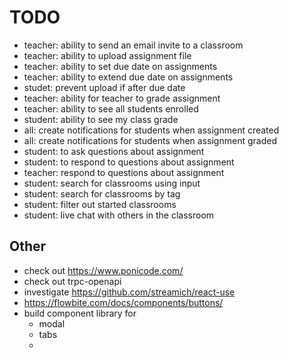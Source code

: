 # TODO

- teacher: ability to send an email invite to a classroom
- teacher: ability to upload assignment file
- teacher: ability to set due date on assignments
- teacher: ability to extend due date on assignments
- studet: prevent upload if after due date
- teacher: ability for teacher to grade assignment
- teacher: ability to see all students enrolled
- student: ability to see my class grade
- all: create notifications for students when assignment created
- all: create notifications for students when assignment graded
- student: to ask questions about assignment
- student: to respond to questions about assignment
- teacher: respond to questions about assignment
- student: search for classrooms using input
- student: search for classrooms by tag
- student: filter out started classrooms
- student: live chat with others in the classroom

## Other

- check out https://www.ponicode.com/
- check out trpc-openapi
- investigate https://github.com/streamich/react-use
- https://flowbite.com/docs/components/buttons/
- build component library for
  - modal
  - tabs
  -
